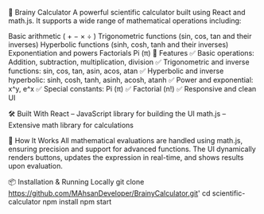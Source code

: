 🔢 Brainy Calculator
A powerful scientific calculator built using React and math.js.
It supports a wide range of mathematical operations including:

Basic arithmetic ( + − × ÷ )
Trigonometric functions (sin, cos, tan and their inverses)
Hyperbolic functions (sinh, cosh, tanh and their inverses)
Exponentiation and powers
Factorials
Pi (π)
🚀 Features
✅ Basic operations: Addition, subtraction, multiplication, division
✅ Trigonometric and inverse functions: sin, cos, tan, asin, acos, atan
✅ Hyperbolic and inverse hyperbolic: sinh, cosh, tanh, asinh, acosh, atanh
✅ Power and exponential: x^y, e^x
✅ Special constants: Pi (π)
✅ Factorial (n!)
✅ Responsive and clean UI

🛠️ Built With
React – JavaScript library for building the UI
math.js – Extensive math library for calculations

🧠 How It Works
All mathematical evaluations are handled using math.js, ensuring precision and support for advanced functions. The UI dynamically renders buttons, updates the expression in real-time, and shows results upon evaluation.

📦 Installation & Running Locally
git clone https://github.com/MAhsanDeveloper/BrainyCalculator.git'
cd scientific-calculator
npm install
npm start